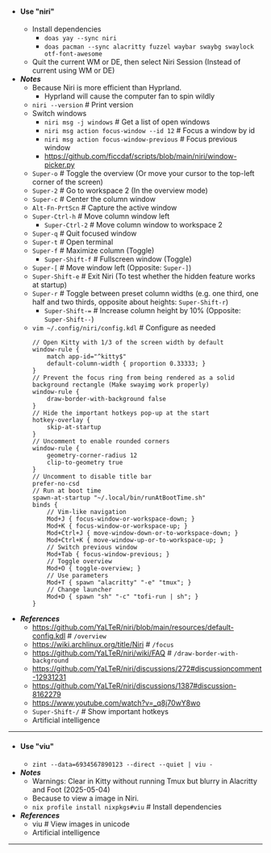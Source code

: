 - #### Use "niri"
    - Install dependencies
        - `doas yay --sync niri`
        - `doas pacman --sync alacritty fuzzel waybar swaybg swaylock otf-font-awesome`
    - Quit the current WM or DE, then select Niri Session (Instead of current using WM or DE)
- ***Notes***
    - Because Niri is more efficient than Hyprland.
        - Hyprland will cause the computer fan to spin wildly
    - `niri --version` # Print version
    - Switch windows
        - `niri msg -j windows` # Get a list of open windows
        - `niri msg action focus-window --id 12` # Focus a window by id
        - `niri msg action focus-window-previous` # Focus previous window
        - https://github.com/ficcdaf/scripts/blob/main/niri/window-picker.py
    - `Super-o` # Toggle the overview (Or move your cursor to the top-left corner of the screen)
    - `Super-2` # Go to workspace 2 (In the overview mode)
    - `Super-c` # Center the column window
    - `Alt-Fn-PrtScn` # Capture the active window
    - `Super-Ctrl-h` # Move column window left
        - `Super-Ctrl-2` # Move column window to workspace 2
    - `Super-q` # Quit focused window
    - `Super-t` # Open terminal
    - `Super-f` # Maximize column (Toggle)
        - `Super-Shift-f` # Fullscreen window (Toggle)
    - `Super-[` # Move window left (Opposite: `Super-]`)
    - `Super-Shift-e` # Exit Niri (To test whether the hidden feature works at startup)
    - `Super-r` # Toggle between preset column widths (e.g. one third, one half and two thirds, opposite about heights: `Super-Shift-r`)
        - `Super-Shift-=` # Increase column height by 10% (Opposite: `Super-Shift--`)
    - `vim ~/.config/niri/config.kdl` # Configure as needed
      ```
      // Open Kitty with 1/3 of the screen width by default
      window-rule {
          match app-id="^kitty$"
          default-column-width { proportion 0.33333; }
      }
      // Prevent the focus ring from being rendered as a solid background rectangle (Make swayimg work properly)
      window-rule {
          draw-border-with-background false
      }
      // Hide the important hotkeys pop-up at the start
      hotkey-overlay {
          skip-at-startup
      }
      // Uncomment to enable rounded corners
      window-rule {
          geometry-corner-radius 12
          clip-to-geometry true
      }
      // Uncomment to disable title bar
      prefer-no-csd
      // Run at boot time
      spawn-at-startup "~/.local/bin/runAtBootTime.sh"
      binds {
          // Vim-like navigation
          Mod+J { focus-window-or-workspace-down; }
          Mod+K { focus-window-or-workspace-up; }
          Mod+Ctrl+J { move-window-down-or-to-workspace-down; }
          Mod+Ctrl+K { move-window-up-or-to-workspace-up; }
          // Switch previous window
          Mod+Tab { focus-window-previous; }
          // Toggle overview
          Mod+O { toggle-overview; }
          // Use parameters
          Mod+T { spawn "alacritty" "-e" "tmux"; }
          // Change launcher
          Mod+D { spawn "sh" "-c" "tofi-run | sh"; }
      }
      ```
- ***References***
    - https://github.com/YaLTeR/niri/blob/main/resources/default-config.kdl # `/overview`
    - https://wiki.archlinux.org/title/Niri # `/focus`
    - https://github.com/YaLTeR/niri/wiki/FAQ # `/draw-border-with-background`
    - https://github.com/YaLTeR/niri/discussions/272#discussioncomment-12931231
    - https://github.com/YaLTeR/niri/discussions/1387#discussion-8162279
    - https://www.youtube.com/watch?v=_q8j70wY8wo
    - `Super-Shift-/` # Show important hotkeys
    - Artificial intelligence
- ---
- #### Use "viu"
    - `zint --data=6934567890123 --direct --quiet | viu -`
- ***Notes***
    - Warnings: Clear in Kitty without running Tmux but blurry in Alacritty and Foot (2025-05-04)
    - Because to view a image in Niri.
    - `nix profile install nixpkgs#viu` # Install dependencies
- ***References***
    - viu # View images in unicode
    - Artificial intelligence
- ---
